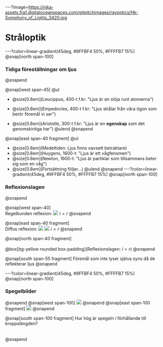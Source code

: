 ---?image=https://nika-assets.fra1.digitaloceanspaces.com/gitpitchimages/rayoptics/Hk-Symphony_of_Lights_3420.jpg
# Stråloptik
---?color=linear-gradient(45deg, #9FFBF4 50%, #FFFFB7 15%)
@snap[north span-100]
### Tidiga föreställningar om ljus
@snapend

@snap[west span-45]
@ul[](false)
- @size[0.8em](Leucippus, 400-t f.kr: "Ljus är en slöja runt atomerna")

- @size[0.8em](Empedocles, 400-t f.kr: "Ljus strålar från våra ögon som berör föremål vi ser")

- @size[0.8em](Aristotle, 300-t f.kr: "Ljus är en **egenskap** som det genomskinliga har")
@ulend
@snapend

@snap[east span-40 fragment]
@ul[](false)
- @size[0.8em](Medeltiden: Ljus finns oavsett betraktare)
- @size[0.8em](Huygens, 1600-t: "Ljus är ett vågfenomen")
- @size[0.8em](Newton, 1600-t: "Ljus är partiklar som tillsammans beter sig som en våg")
- @size[0.8em](Fortsättning följer...)
@ulend
@snapend
---?color=linear-gradient(45deg, #9FFBF4 50%, #FFFFB7 15%)
@snap[north span-100]
### Reflexionslagen
@snapend

@snap[west span-40]
<br>Regelbunden reflexion:
![](https://nika-assets.fra1.digitaloceanspaces.com/gitpitchimages/rayoptics/Regelbunden_reflexion_trans.png)
$i=r$
@snapend

@snap[east span-40 fragment]
<br>Diffus reflexion:
![](https://nika-assets.fra1.digitaloceanspaces.com/gitpitchimages/rayoptics/Diffus_reflexion_1_trans.png) ![](https://nika-assets.fra1.digitaloceanspaces.com/gitpitchimages/rayoptics/Diffus_reflexion_2_trans.png)
$i=r$
@snapend

@snap[north span-40 fragment]
<br><br>
@box[bg-yellow rounded box-padding](Reflexionslagen: $i=r$)
@snapend

@snap[south span-55 fragment]
Föremål som inte lyser själva syns då de reflekterar ljus
@snapend

---?color=linear-gradient(45deg, #9FFBF4 50%, #FFFFB7 15%)
@snap[north span-100]
### Spegelbilder
@snapend
@snap[west span-100]
![](https://nika-assets.fra1.digitaloceanspaces.com/gitpitchimages/rayoptics/OpticsLawOfReflection_far_2_trans.png)
@snapend
@snap[east span-100 fragment]
![](https://nika-assets.fra1.digitaloceanspaces.com/gitpitchimages/rayoptics/OpticsLawOfReflection_close_1_trans.png)
@snapend

@snap[south span-100 fragment]
Hur hög är spegeln i förhållande till kroppslängden?
<br><br><br>
@snapend
